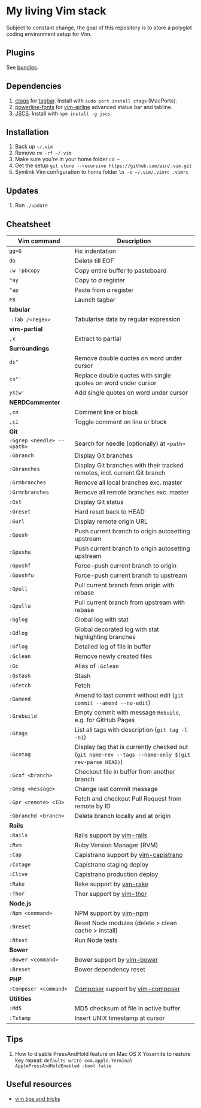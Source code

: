# My living Vim stack

Subject to constant change, the goal of this repository is to store a polyglot coding environment setup for Vim.

## Plugins

See [bundles](https://github.com/ain/.vim/tree/master/bundle).

## Dependencies

1. [ctags](http://ctags.sourceforge.net) for [tagbar](https://github.com/majutsushi/tagbar). Install with `sudo port install ctags` (MacPorts).
2. [powerline-fonts](https://github.com/powerline/fonts) for [vim-airline](https://github.com/bling/vim-airline) advanced status bar and tabline.
3. [JSCS](http://jscs.info). Install with `npm install -g jscs`.

## Installation

1. Back up `~/.vim`
2. Remove `rm -rf ~/.vim`
3. Make sure you're in your home folder `cd ~`
4. Get the setup `git clone --recursive https://github.com/ain/.vim.git`
5. Symlink Vim configuration to home folder `ln -s ~/.vim/.vimrc .vimrc`

## Updates

1. Run `./update`

## Cheatsheet

| Vim command                 |  Description                                                                                        |
| -------------               | -----------------                                                                                   |
| `gg=G`                      | Fix indentation                                                                                     |
| `dG`                        | Delete till EOF                                                                                     |
| `:w !pbcopy`                | Copy entire buffer to pasteboard                                                                    |
| `"ay`                       | Copy to _a_ register                                                                                |
| `"ap`                       | Paste from _a_ register                                                                             |
| `F8`                        | Launch tagbar                                                                                       |
| __tabular__                 |
|  `:Tab /<regex>`            | Tabularise data by regular expression                                                               |
| __vim-partial__             |
| `,x`                        | Extract to partial                                                                                  |
| __Surroundings__            |
| `ds"`                       | Remove double quotes on word under cursor                                                           |
| `cs"'`                      | Replace double quotes with single quotes on word under cursor                                       |
| `ysiw'`                     | Add single quotes on word under cursor                                                              |
| __NERDCommenter__           |
| `,cn`                       | Comment line or block                                                                               |
| `,ci`                       | Toggle comment on line or block                                                                     |
| __Git__                     |
| `:Ggrep <needle> -- <path>` | Search for needle (optionally) at `<path>`                                                          |
| `:Gbranch`                  | Display Git branches                                                                                |
| `:Gbranches`                | Display Git branches with their tracked remotes, incl. current Git branch                           |
| `:Grmbranches`              | Remove all local branches exc. master                                                               |
| `:Grmrbranches`              | Remove all remote branches exc. master                                                               |
| `:Gst`                      | Display Git status                                                                                  |
| `:Greset`                   | Hard reset back to HEAD                                                                             |
| `:Gurl`                     | Display remote origin URL                                                                           |
| `:Gpush`                    | Push current branch to origin autosetting upstream |
| `:Gpushu`                   | Push current branch to origin autosetting upstream |
| `:Gpushf`                   | Force-push current branch to origin |
| `:Gpushfu`                  | Force-push current branch to upstream |
| `:Gpull`                    | Pull current branch from origin with rebase |
| `:Gpullu`                   | Pull current branch from upstream with rebase |
| `:Gglog`                    | Global log with stat                                                                                |
| `:Gdlog`                    | Global decorated log with stat highlighting branches                                                |
| `:Gflog`                    | Detailed log of file in buffer                                                                      |
| `:Gclean`                   | Remove newly created files                                                                          |
| `:Gc`                       | Alias of `:Gclean`                                                                                  |
| `:Gstash`                   | Stash                                                                                               |
| `:Gfetch`                   | Fetch                                                                                               |
| `:Gamend`                   | Amend to last commit without edit (`git commit --amend --no-edit`)                                  |
| `:Grebuild`                 | Empty commit with message `Rebuild`, e.g. for GitHub Pages                                          |
| `:Gtags`                    | List all tags with description (`git tag -l -n1`)                                                   |
| `:Gcotag`                   | Display tag that is currently checked out (`git name-rev --tags --name-only $(git rev-parse HEAD)`) |
| `:Gcof <branch>`            | Checkout file in buffer from another branch                                                         |
| `:Gmsg <message>`           | Change last commit message                                                                          |
| `:Gpr <remote> <ID>`        | Fetch and checkout Pull Request from remote by ID |
| `:Gbranchd <branch>`        | Delete branch locally and at origin |
| __Rails__                   |
| `:Rails`                    | Rails support by [vim-rails](https://github.com/tpope/vim-rails)                                    |
| `:Rvm`                      | Ruby Version Manager (RVM)                                                                          |
| `:Cap`                      | Capistrano support by [vim-capistrano](https://github.com/ain/vim-capistrano)                       |
| `:Cstage`                   | Capistrano staging deploy                                                                           |
| `:Clive`                    | Capistrano production deploy                                                                        |
| `:Rake`                     | Rake support by [vim-rake](https://github.com/tpope/vim-rake)                                       |
| `:Thor`                     | Thor support by [vim-thor](https://github.com/ain/vim-thor)
| __Node.js__                 |
| `:Npm <command>`            | NPM support by [vim-npm](https://github.com/ain/vim-npm)                                            |
| `:Nreset`                   | Reset Node modules (delete > clean cache > install)                                                 |
| `:Ntest`                    | Run Node tests                                                                                      |
| __Bower__                   |
| `:Bower <command>`          | Bower support by [vim-bower](https://github.com/ain/vim-bower)                                      |
| `:Breset`                   | Bower dependency reset                                                                              |
| __PHP__                     |
| `:Composer <command>`       | [Composer](https://getcomposer.org) support by [vim-composer](https://github.com/ain/vim-composer)  |
| __Utilities__               |
| `:Md5`                      | MD5 checksum of file in active buffer                                                               |
| `:Tstamp`                   | Insert UNIX timestamp at cursor                                                                     |  

## Tips

1. How to disable PressAndHold feature on Mac OS X Yosemite to restore key repeat: `defaults write com.apple.Terminal ApplePressAndHoldEnabled -bool false`

## Useful resources

- [vim tips and tricks](http://www.cs.swarthmore.edu/help/vim/home.html)
